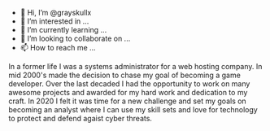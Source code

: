 - 👋 Hi, I’m @grayskullx
- 👀 I’m interested in ...
- 🌱 I’m currently learning ...
- 💞️ I’m looking to collaborate on ...
- 📫 How to reach me ...

<!---
grayskullx/grayskullx is a ✨ special ✨ repository because its `README.md` (this file) appears on your GitHub profile.
You can click the Preview link to take a look at your changes.
--->
In a former life I was a systems administrator for a web hosting company. In mid 2000's made the decision to chase my goal of becoming a game developer. Over the last decaded I had the opportunity to work on many awesome projects and awarded for my hard work and dedication to my craft. In 2020 I felt it was time for a new challenge and set my goals on becoming an analyst where I can use my skill sets and love for technology to protect and defend agaist cyber threats.
